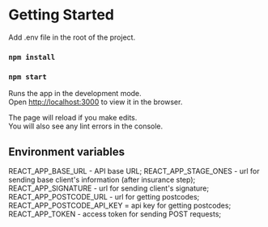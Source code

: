 # Getting Started
Add .env file in the root of the project.

### `npm install`
### `npm start`
Runs the app in the development mode.\
Open [http://localhost:3000](http://localhost:3000) to view it in the browser.

The page will reload if you make edits.\
You will also see any lint errors in the console.
## Environment variables
REACT_APP_BASE_URL - API base URL;
REACT_APP_STAGE_ONES - url for sending base client's information (after insurance step);
REACT_APP_SIGNATURE - url for sending client's signature;
REACT_APP_POSTCODE_URL - url for getting postcodes;
REACT_APP_POSTCODE_API_KEY = api key for getting postcodes;
REACT_APP_TOKEN - access token for sending POST requests;
